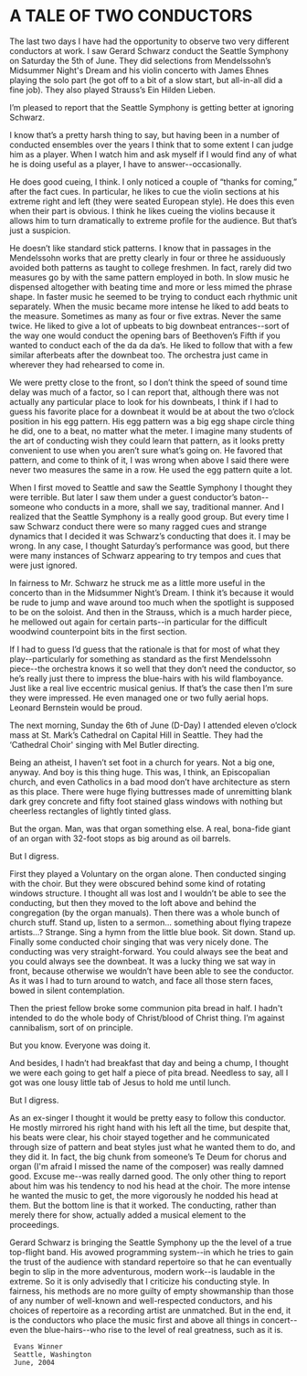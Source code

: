 # A TALE OF TWO CONDUCTORS

The last two days I have had the opportunity to observe two
very different conductors at work. I saw Gerard Schwarz
conduct the Seattle Symphony on Saturday the 5th of June.
They did selections from Mendelssohn’s Midsummer Night's
Dream and his violin concerto with James Ehnes playing the
solo part (he got off to a bit of a slow start, but
all-in-all did a fine job). They also played Strauss’s Ein
Hilden Lieben.

I’m pleased to report that the Seattle Symphony is getting
better at ignoring Schwarz.

I know that’s a pretty harsh thing to say, but having been
in a number of conducted ensembles over the years I think
that to some extent I can judge him as a player. When I
watch him and ask myself if I would find any of what he is
doing useful as a player, I have to answer--occasionally.

He does good cueing, I think. I only noticed a couple of
“thanks for coming,” after the fact cues. In particular, he
likes to cue the violin sections at his extreme right and
left (they were seated European style). He does this even
when their part is obvious. I think he likes cueing the
violins because it allows him to turn dramatically to
extreme profile for the audience. But that’s just a
suspicion.

He doesn’t like standard stick patterns. I know that in
passages in the Mendelssohn works that are pretty clearly in
four or three he assiduously avoided both patterns as taught
to college freshmen. In fact, rarely did two measures go by
with the same pattern employed in both. In slow music he
dispensed altogether with beating time and more or less
mimed the phrase shape. In faster music he seemed to be
trying to conduct each rhythmic unit separately. When the
music became more intense he liked to add beats to the
measure. Sometimes as many as four or five extras. Never the
same twice. He liked to give a lot of upbeats to big
downbeat entrances--sort of the way one would conduct the
opening bars of Beethoven’s Fifth if you wanted to conduct
each of the da da da’s. He liked to follow that with a few
similar afterbeats after the downbeat too. The orchestra
just came in wherever they had rehearsed to come in.

We were pretty close to the front, so I don’t think the
speed of sound time delay was much of a factor, so I can
report that, although there was not actually any particular
place to look for his downbeats, I think if I had to guess
his favorite place for a downbeat it would be at about the
two o’clock position in his egg pattern. His egg pattern was
a big egg shape circle thing he did, one to a beat, no
matter what the meter. I imagine many students of the art of
conducting wish they could learn that pattern, as it looks
pretty convenient to use when you aren’t sure what’s going
on. He favored that pattern, and come to think of it, I was
wrong when above I said there were never two measures the
same in a row. He used the egg pattern quite a lot.

When I first moved to Seattle and saw the Seattle Symphony I
thought they were terrible. But later I saw them under a
guest conductor’s baton--someone who conducts in a more,
shall we say, traditional manner. And I realized that the
Seattle Symphony is a really good group. But every time I
saw Schwarz conduct there were so many ragged cues and
strange dynamics that I decided it was Schwarz’s conducting
that does it. I may be wrong. In any case, I thought
Saturday’s performance was good, but there were many
instances of Schwarz appearing to try tempos and cues that
were just ignored.

In fairness to Mr. Schwarz he struck me as a little more
useful in the concerto than in the Midsummer Night’s Dream.
I think it’s because it would be rude to jump and wave
around too much when the spotlight is supposed to be on the
soloist. And then in the Strauss, which is a much harder
piece, he mellowed out again for certain parts--in
particular for the difficult woodwind counterpoint bits in
the first section.

If I had to guess I’d guess that the rationale is that for
most of what they play--particularly for something as
standard as the first Mendelssohn piece--the orchestra knows
it so well that they don’t need the conductor, so he’s
really just there to impress the blue-hairs with his wild
flamboyance. Just like a real live eccentric musical genius.
If that’s the case then I’m sure they were impressed. He
even managed one or two fully aerial hops. Leonard Bernstein
would be proud.

The next morning, Sunday the 6th of June (D-Day) I attended
eleven o’clock mass at St. Mark’s Cathedral on Capital Hill
in Seattle. They had the ‘Cathedral Choir' singing with Mel
Butler directing.

Being an atheist, I haven’t set foot in a church for years.
Not a big one, anyway. And boy is this thing huge. This was,
I think, an Episcopalian church, and even Catholics in a bad
mood don’t have architecture as stern as this place. There
were huge flying buttresses made of unremitting blank dark
grey concrete and fifty foot stained glass windows with
nothing but cheerless rectangles of lightly tinted glass.

But the organ. Man, was that organ something else. A real,
bona-fide giant of an organ with 32-foot stops as big around
as oil barrels.

But I digress.

First they played a Voluntary on the organ alone. Then
conducted singing with the choir. But they were obscured
behind some kind of rotating windows structure. I thought
all was lost and I wouldn’t be able to see the conducting,
but then they moved to the loft above and behind the
congregation (by the organ manuals). Then there was a whole
bunch of church stuff. Stand up, listen to a sermon...
something about flying trapeze artists...? Strange. Sing a
hymn from the little blue book. Sit down. Stand up. Finally
some conducted choir singing that was very nicely done. The
conducting was very straight-forward. You could always see
the beat and you could always see the downbeat. It was a
lucky thing we sat way in front, because otherwise we
wouldn’t have been able to see the conductor. As it was I
had to turn around to watch, and face all those stern faces,
bowed in silent contemplation.

Then the priest fellow broke some communion pita bread in
half. I hadn't intended to do the whole body of Christ/blood
of Christ thing. I’m against cannibalism, sort of on
principle.

But you know. Everyone was doing it.

And besides, I hadn’t had breakfast that day and being a
chump, I thought we were each going to get half a piece of
pita bread. Needless to say, all I got was one lousy little
tab of Jesus to hold me until lunch.

But I digress.

As an ex-singer I thought it would be pretty easy to follow
this conductor. He mostly mirrored his right hand with his
left all the time, but despite that, his beats were clear,
his choir stayed together and he communicated through size
of pattern and beat styles just what he wanted them to do,
and they did it. In fact, the big chunk from someone’s Te
Deum for chorus and organ (I'm afraid I missed the name of
the composer) was really damned good. Excuse me--was really
darned good. The only other thing to report about him was
his tendency to nod his head at the choir. The more intense
he wanted the music to get, the more vigorously he nodded
his head at them. But the bottom line is that it worked. The
conducting, rather than merely there for show, actually
added a musical element to the proceedings.

Gerard Schwarz is bringing the Seattle Symphony up the the
level of a true top-flight band. His avowed programming
system--in which he tries to gain the trust of the audience
with standard repertoire so that he can eventually begin to
slip in the more adventurous, modern work--is laudable in
the extreme. So it is only advisedly that I criticize his
conducting style. In fairness, his methods are no more
guilty of empty showmanship than those of any number of
well-known and well-respected conductors, and his choices of
repertoire as a recording artist are unmatched. But in the
end, it is the conductors who place the music first and
above all things in concert--even the blue-hairs--who rise
to the level of real greatness, such as it is.

     Evans Winner
     Seattle, Washington
     June, 2004
